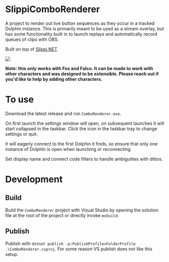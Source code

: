 # SlippiComboRenderer
A project to render out live button sequences as they occur in a tracked Dolphin instance. This is primarily meant to be used as a stream overlay, but has some
functionality built in to launch replays and automatically record queues of clips with OBS.

Built on top of [Slippi.NET](https://github.com/asundheim/Slippi.NET)

![](docs/sample.gif)

**Note: this only works with Fox and Falco. It can be made to work with other characters and was designed to be extensible.
Please reach out if you'd like to help by adding other characters.**

# To use
Download the latest release and run `ComboRenderer.exe`. 

On first launch the settings window will open, on subsequent launches it will start collapsed in the taskbar.
Click the icon in the taskbar tray to change settings or quit.

It will eagerly connect to the first Dolphin it finds, so ensure that only one instance of Dolphin
is open when launching or reconnecting.

Set display name and connect code filters to handle ambiguities with dittos.

# Development
## Build
Build the `ComboRenderer` project with Visual Studio by opening the solution file at the root of the project or directly invoke `msbuild`.

## Publish
Publish with `dotnet publish -p:PublishProfile=FolderProfile .\ComboRenderer.csproj`. For some reason VS publish does not like this setup.
